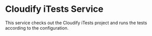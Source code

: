 # Cloudify iTests Service

This service checks out the Cloudify iTests project and runs the tests according to the configuration.
